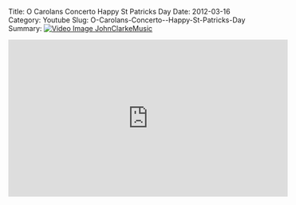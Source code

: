 Title: O Carolans Concerto  Happy St Patricks Day
Date: 2012-03-16
Category: Youtube
Slug: O-Carolans-Concerto--Happy-St-Patricks-Day
Summary: <a href="/O-Carolans-Concerto--Happy-St-Patricks-Day.html"><img src="https://i.ytimg.com/vi/fTA6Go3Tgek/hqdefault.jpg" alt="Video Image JohnClarkeMusic"></a>

<iframe width="560" height="315" src="https://www.youtube.com/embed/fTA6Go3Tgek" title="YouTube video player" frameborder="0" allow="accelerometer; autoplay; clipboard-write; encrypted-media; gyroscope; picture-in-picture" allowfullscreen></iframe>

